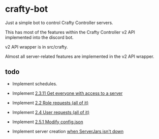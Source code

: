 # crafty-bot

Just a simple bot to control Crafty Controller servers.

This has most of the features within the Crafty Controller v2 API implemented into the discord bot.

v2 API wrapper is in src/crafty.

Almost all server-related features are implemented in the v2 API wrapper.

## todo

- Implement schedules.

- Implement [2.3.11 Get everyone with access to a server](https://wiki.craftycontrol.com/en/4/docs/API%20V2#get-everyone-with-access-to-a-server)

- Implement [2.2 Role requests (all of it)](https://wiki.craftycontrol.com/en/4/docs/API%20V2#role-requests)

- Implement [2.4 User requests (all of it)](https://wiki.craftycontrol.com/en/4/docs/API%20V2#user-requests)

- Implement [2.5.1 Modify config.json](https://wiki.craftycontrol.com/en/4/docs/API%20V2#modify-config-json)

- Implement server creation [when ServerJars isn't down](https://status.craftycontrol.com/status/craftycontrol)
